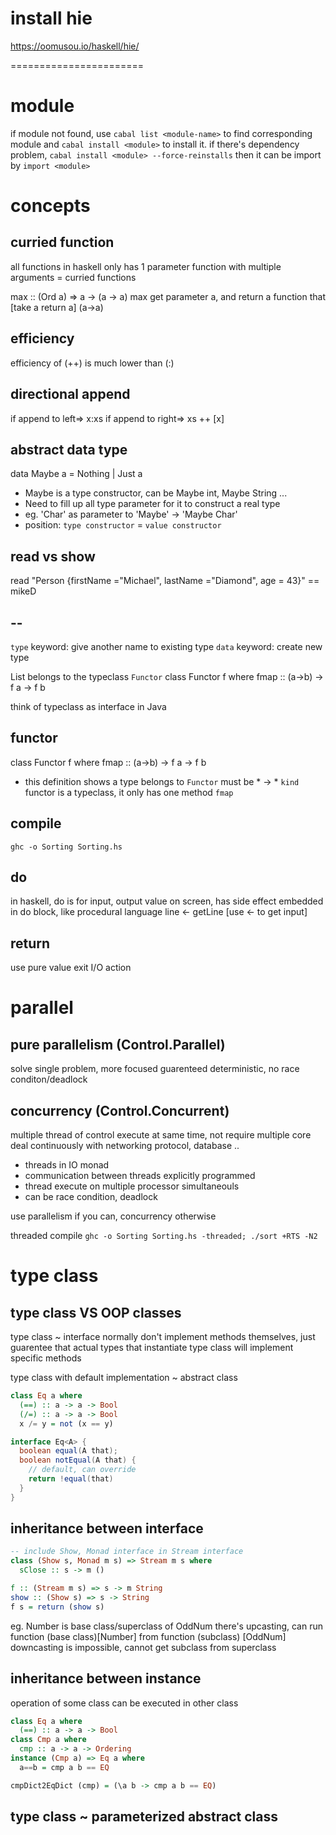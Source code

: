 # install hie
https://oomusou.io/haskell/hie/

=======================
# module
if module not found, use `cabal list <module-name>` to find corresponding module
and `cabal install <module>` to install it.
if there's dependency problem, `cabal install <module> --force-reinstalls`
then it can be import by `import <module>`

# concepts
## curried function
all functions in haskell only has 1 parameter
function with multiple arguments = curried functions

max :: (Ord a) => a -> (a -> a)
max get parameter a, and return a function that [take a return a] (a->a)

## efficiency
efficiency of (++) is much lower than (:)

## directional append
if append to left=> x:xs
if append to right=> xs ++ [x]

## abstract data type
data Maybe a = Nothing | Just a
- Maybe is a type constructor, can be 
    Maybe int, Maybe String ...
- Need to fill up all type parameter for it to construct a real type 
- eg. 'Char' as parameter to 'Maybe' -> 'Maybe Char'
- position: `type constructor` = `value constructor`

## read vs show
read "Person {firstName =\"Michael\", lastName =\"Diamond\", age = 43}" == mikeD

## --
`type` keyword: give another name to existing type
`data` keyword: create new type

List belongs to the typeclass `Functor`
class Functor f where
  fmap :: (a->b) -> f a -> f b

think of typeclass as interface in Java

## functor
class Functor f where
  fmap :: (a->b) -> f a -> f b
- this definition shows a type belongs to `Functor` must be * -> * `kind`
functor is a typeclass, it only has one method `fmap`

## compile
<!-- ghc --make <filename> -->
`ghc -o Sorting Sorting.hs`

## do
in haskell, do is for input, output value on screen, has side effect
embedded in do block, like procedural language
line <- getLine [use <- to get input]

## return
use pure value exit I/O action


# parallel
## pure parallelism (Control.Parallel)
solve single problem, more focused
guarenteed deterministic, no race conditon/deadlock

## concurrency (Control.Concurrent)
multiple thread of control execute at same time, not require multiple core
deal continuously with networking protocol, database ..
- threads in IO monad
- communication between threads explicitly programmed
- thread execute on multiple processor simultaneouls
- can be race condition, deadlock

use parallelism if you can, concurrency otherwise

threaded compile
`ghc -o Sorting Sorting.hs -threaded; ./sort +RTS -N2`

# type class
## type class VS OOP classes
type class ~ interface
normally don't implement methods themselves, just
guarentee that actual types that instantiate type class will implement 
specific methods

type class with default implementation ~ abstract class

```haskell
class Eq a where
  (==) :: a -> a -> Bool
  (/=) :: a -> a -> Bool
  x /= y = not (x == y)
```
```java
interface Eq<A> {
  boolean equal(A that);
  boolean notEqual(A that) {
    // default, can override
    return !equal(that)
  }
}
```

## inheritance between interface
```haskell
-- include Show, Monad interface in Stream interface
class (Show s, Monad m s) => Stream m s where
  sClose :: s -> m ()

f :: (Stream m s) => s -> m String
show :: (Show s) => s -> String
f s = return (show s)  
```
eg. Number is base class/superclass of OddNum
there's upcasting, can run function (base class)[Number] from function (subclass) [OddNum]
downcasting is impossible, cannot get subclass from superclass

## inheritance between instance
operation of some class can be executed in other class
```haskell
class Eq a where
  (==) :: a -> a -> Bool
class Cmp a where
  cmp :: a -> a -> Ordering
instance (Cmp a) => Eq a where
  a==b = cmp a b == EQ

cmpDict2EqDict (cmp) = (\a b -> cmp a b == EQ)  
```

## type class ~ parameterized abstract class





